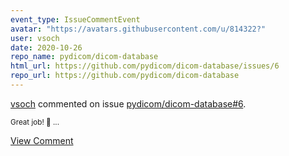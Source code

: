 ```yaml
---
event_type: IssueCommentEvent
avatar: "https://avatars.githubusercontent.com/u/814322?"
user: vsoch
date: 2020-10-26
repo_name: pydicom/dicom-database
html_url: https://github.com/pydicom/dicom-database/issues/6
repo_url: https://github.com/pydicom/dicom-database
---
```


<a href='https://github.com/vsoch' target='_blank'>vsoch</a> commented on issue <a href='https://github.com/pydicom/dicom-database/issues/6' target='_blank'>pydicom/dicom-database#6</a>.

<small>Great job! :tada: ...</small>

<a href='https://github.com/pydicom/dicom-database/issues/6' target='_blank'>View Comment</a>